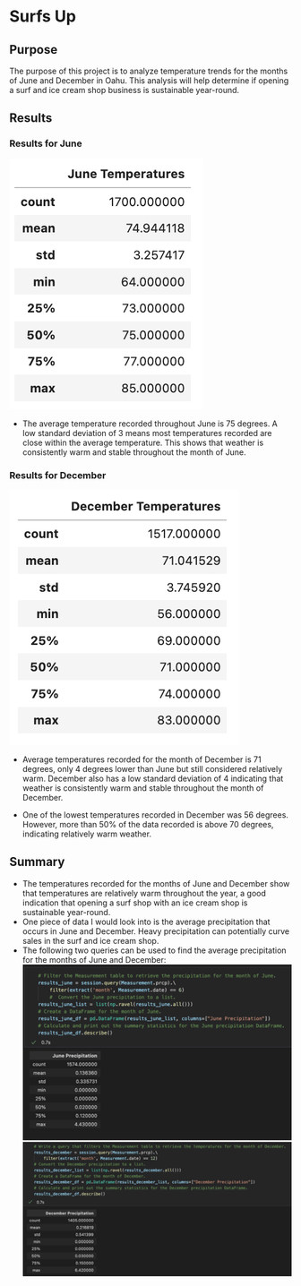 # Surfs Up

## Purpose

The purpose of this project is to analyze temperature trends for the months of June and December in Oahu. This analysis will help determine if opening a surf and ice cream shop business is sustainable year-round.

## Results

### Results for June
![](Resources/June_Temps.png)
- The average temperature recorded throughout June is 75 degrees. A low standard deviation of 3 means most temperatures recorded are close within the average temperature. This shows that weather is consistently warm and stable throughout the month of June.

### Results for December
![](Resources/December_Temps.png)
- Average temperatures recorded for the month of December is 71 degrees, only 4 degrees lower than June but still considered relatively warm. December also has a low standard deviation of 4 indicating that weather is consistently warm and stable throughout the month of December.

- One of the lowest temperatures recorded in December was 56 degrees. However, more than 50% of the data recorded is above 70 degrees, indicating relatively warm weather. 

## Summary

- The temperatures recorded for the months of June and December show that temperatures are relatively warm throughout the year, a good indication that opening a surf shop with an ice cream shop is sustainable year-round.
- One piece of data I would look into is the average precipitation that occurs in June and December. Heavy precipitation can potentially curve sales in the surf and ice cream shop. 
- The following two queries can be used to find the average precipitation for the months of June and December:
![](Resources/June_prcp.png)
![](Resources/December_prcp.png)

